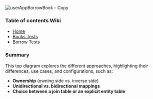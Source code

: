 ![userAppBorrowBook - Copy](https://github.com/user-attachments/assets/1ae8f89b-24c8-4c44-8b5a-8b9b0e72e5d5)

### Table of contents Wiki

- [Home](https://github.com/AlbertProfe/userBorrowBook/wiki)
- [Books Tests](https://github.com/AlbertProfe/userBorrowBook/wiki/Books-Tests)
- [Borrow Tests](https://github.com/AlbertProfe/userBorrowBook/wiki/Borrow-Tests)

### Summary

This top diagram explores the different approaches, highlighting their differences, use cases, and configurations, such as:
- **Ownership** (owning side vs. inverse side)
- **Unidirectional vs. bidirectional mappings**
- **Choice between a join table or an explicit entity table**








